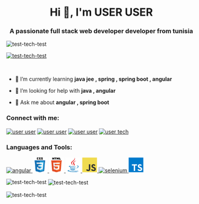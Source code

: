 
<h1 align="center">Hi 👋, I'm USER USER</h1>
<h3 align="center">A passionate full stack web developer developer from tunisia</h3>

<p align="left"> <img src="https://komarev.com/ghpvc/?username=test-tech-test&label=Profile%20views&color=0e75b6&style=flat" alt="test-tech-test" /> </p>

<p align="left"> <a href="https://github.com/ryo-ma/github-profile-trophy"><img src="https://github-profile-trophy.vercel.app/?username=test-tech-test" alt="test-tech-test" /></a> </p>

<p align="left"> <a href="https://twitter.com/" target="blank"><img src="https://img.shields.io/twitter/follow/?logo=twitter&style=for-the-badge" alt="" /></a> </p>

- 🌱 I’m currently learning **java jee , spring , spring boot , angular**

- 🤝 I’m looking for help with **java , angular**

- 💬 Ask me about **angular , spring boot**

<h3 align="left">Connect with me:</h3>
<p align="left">
<a href="https://linkedin.com/in/user user" target="blank"><img align="center" src="https://raw.githubusercontent.com/rahuldkjain/github-profile-readme-generator/master/src/images/icons/Social/linked-in-alt.svg" alt="user user" height="30" width="40" /></a>
<a href="https://fb.com/user user" target="blank"><img align="center" src="https://raw.githubusercontent.com/rahuldkjain/github-profile-readme-generator/master/src/images/icons/Social/facebook.svg" alt="user user" height="30" width="40" /></a>
<a href="https://instagram.com/user user" target="blank"><img align="center" src="https://raw.githubusercontent.com/rahuldkjain/github-profile-readme-generator/master/src/images/icons/Social/instagram.svg" alt="user user" height="30" width="40" /></a>
<a href="https://www.youtube.com/c/user tech" target="blank"><img align="center" src="https://raw.githubusercontent.com/rahuldkjain/github-profile-readme-generator/master/src/images/icons/Social/youtube.svg" alt="user tech" height="30" width="40" /></a>
</p>

<h3 align="left">Languages and Tools:</h3>
<p align="left"> <a href="https://angular.io" target="_blank" rel="noreferrer"> <img src="https://angular.io/assets/images/logos/angular/angular.svg" alt="angular" width="40" height="40"/> </a> <a href="https://www.w3schools.com/css/" target="_blank" rel="noreferrer"> <img src="https://raw.githubusercontent.com/devicons/devicon/master/icons/css3/css3-original-wordmark.svg" alt="css3" width="40" height="40"/> </a> <a href="https://www.w3.org/html/" target="_blank" rel="noreferrer"> <img src="https://raw.githubusercontent.com/devicons/devicon/master/icons/html5/html5-original-wordmark.svg" alt="html5" width="40" height="40"/> </a> <a href="https://www.java.com" target="_blank" rel="noreferrer"> <img src="https://raw.githubusercontent.com/devicons/devicon/master/icons/java/java-original.svg" alt="java" width="40" height="40"/> </a> <a href="https://developer.mozilla.org/en-US/docs/Web/JavaScript" target="_blank" rel="noreferrer"> <img src="https://raw.githubusercontent.com/devicons/devicon/master/icons/javascript/javascript-original.svg" alt="javascript" width="40" height="40"/> </a> <a href="https://www.selenium.dev" target="_blank" rel="noreferrer"> <img src="https://raw.githubusercontent.com/detain/svg-logos/780f25886640cef088af994181646db2f6b1a3f8/svg/selenium-logo.svg" alt="selenium" width="40" height="40"/> </a> <a href="https://www.typescriptlang.org/" target="_blank" rel="noreferrer"> <img src="https://raw.githubusercontent.com/devicons/devicon/master/icons/typescript/typescript-original.svg" alt="typescript" width="40" height="40"/> </a> </p>

<p><img align="left" src="https://github-readme-stats.vercel.app/api/top-langs?username=test-tech-test&show_icons=true&locale=en&layout=compact" alt="test-tech-test" /></p>

<p>&nbsp;<img align="center" src="https://github-readme-stats.vercel.app/api?username=test-tech-test&show_icons=true&locale=en" alt="test-tech-test" /></p>

<p><img align="center" src="https://github-readme-streak-stats.herokuapp.com/?user=test-tech-test&" alt="test-tech-test" /></p>
